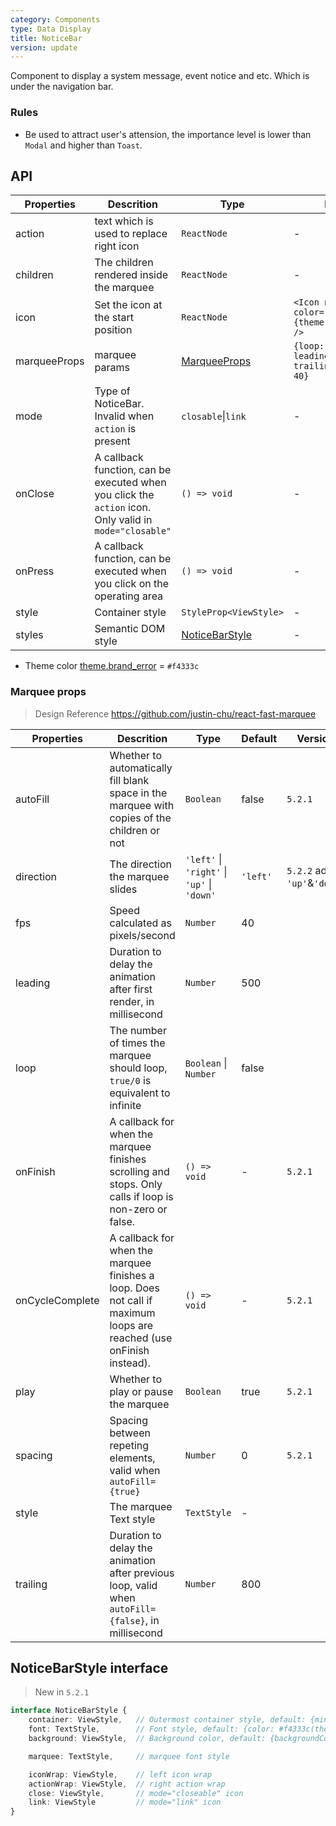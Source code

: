 ```yaml
---
category: Components
type: Data Display
title: NoticeBar
version: update
---
```


Component to display a system message, event notice and etc. Which is under the navigation bar.

### Rules

- Be used to attract user's attension, the importance level is lower than `Modal` and higher than `Toast`.

## API

| Properties | Descrition | Type | Default | Version |
|------------|------------|------|---------|---------|
| action | text which is used to replace right icon | `ReactNode` | - | |
| children | The children rendered inside the marquee | `ReactNode` | - | |
| icon | Set the icon at the start position | `ReactNode` | `<Icon name="sound" color={theme.brand_error} />`| |
| marqueeProps | marquee params | [MarqueeProps](#marquee-props) | `{loop: false, leading: 500, trailing: 800, fps: 40}`  | |
| mode | Type of NoticeBar. Invalid when `action` is present | `closable`\|`link` | - | |
| onClose | A callback function, can be executed when you click the `action` icon. Only valid in `mode="closable"` | `() => void` | - | `5.2.1` |
| onPress | A callback function, can be executed when you click on the operating area | `() => void` | - | |
| style  | Container style | `StyleProp<ViewStyle>` | - | |
| styles | Semantic DOM style | [NoticeBarStyle](#noticebarstyle-interface) | - | |

- Theme color [theme.brand_error](https://github.com/ant-design/ant-design-mobile-rn/blob/master/components/style/themes/default.tsx#L35) = `#f4333c`

### Marquee props

> Design Reference https://github.com/justin-chu/react-fast-marquee

| Properties | Descrition | Type | Default | Version |
|------------|------------|------|---------|---------|
| autoFill | Whether to automatically fill blank space in the marquee with copies of the children or not | `Boolean` | false | `5.2.1` |
| direction | The direction the marquee slides | `'left'` \| `'right'` \| `'up'` \| `'down'` | `'left'` | `5.2.2` add `'up'`&`'down'`  |
| fps | Speed calculated as pixels/second | `Number` |  40  | |
| leading | Duration to delay the animation after first render, in millisecond | `Number` | 500 | |
| loop | The number of times the marquee should loop, `true/0` is equivalent to infinite |  `Boolean` \| `Number` | false | |
| onFinish | A callback for when the marquee finishes scrolling and stops. Only calls if loop is non-zero or false. | `() => void` | - | `5.2.1` |
| onCycleComplete | A callback for when the marquee finishes a loop. Does not call if maximum loops are reached (use onFinish instead). | `() => void` | - | `5.2.1` |
| play | Whether to play or pause the marquee | `Boolean` | true | `5.2.1` |
| spacing | Spacing between repeting elements, valid when `autoFill={true}` | `Number` | 0 | `5.2.1` |
| style | The marquee Text style | `TextStyle` | - | |
| trailing | Duration to delay the animation after previous loop, valid when `autoFill={false}`, in millisecond | `Number` | 800 | |

## NoticeBarStyle interface

> New in `5.2.1`

```ts
interface NoticeBarStyle {
    container: ViewStyle,   // Outermost container style, default: {minHeight: 36(theme.notice_bar_height)}
    font: TextStyle,        // Font style, default: {color: #f4333c(theme.brand_error)}
    background: ViewStyle,  // Background color, default: {backgroundColor: #fffada}

    marquee: TextStyle,     // marquee font style

    iconWrap: ViewStyle,    // left icon wrap
    actionWrap: ViewStyle,  // right action wrap
    close: ViewStyle,       // mode="closeable" icon
    link: ViewStyle         // mode="link" icon
}
```
